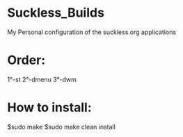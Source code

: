 # Suckless_Builds
My Personal configuration of the suckless.org applications

# Order:
1°-st
2°-dmenu
3°-dwm

# How to install:

$sudo make 
$sudo make clean install


